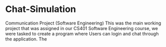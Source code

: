 # Chat-Simulation
Communication Project (Software Engineering)
This was the main working project that was assigned in our CS401 Software Engineering course, we were tasked to create a program where Users can login
and chat through the application. The
